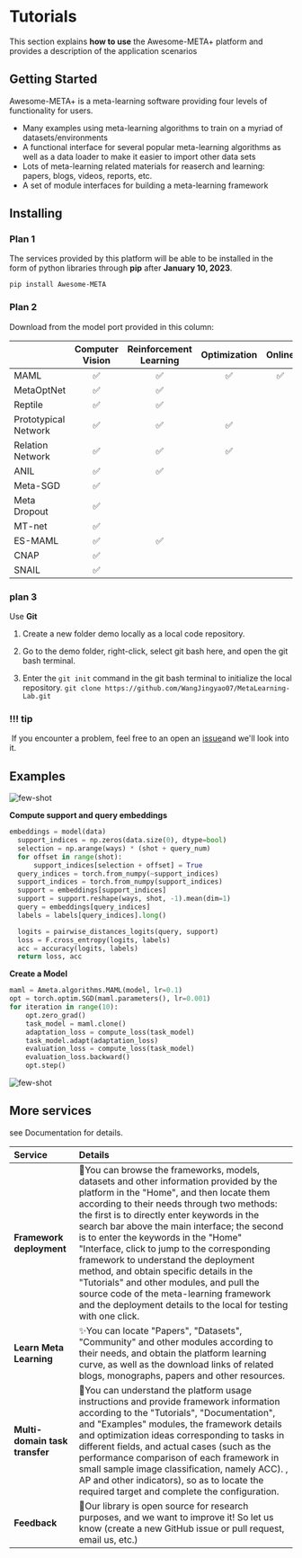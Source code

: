 # Tutorials

This section explains **how to use** the Awesome-META+ platform and provides a description of the application scenarios



## Getting Started

Awesome-META+ is a meta-learning software providing four levels of functionality for users.

* Many examples using meta-learning algorithms to train on a myriad of datasets/environments
* A functional interface for several popular meta-learning algorithms as well as a data loader
  to make it easier to import other data sets
* Lots of meta-learning related materials for reaserch and learning: papers, blogs, videos, reports, etc.
* A set of module interfaces for building a meta-learning framework

## Installing

### Plan 1

The services provided by this platform will be able to be installed in the form of python libraries through **pip** after **January 10, 2023**.

```pip install Awesome-META```

### Plan 2

Download from the model port provided in this column:

|                      | Computer Vision | Reinforcement Learning | Optimization | Online |
| :------------------- | :-------------: | :--------------------: | :----------: | :----: |
| MAML                 |        ✅        |           ✅            |      ✅       |   ✅    |
| MetaOptNet           |        ✅        |           ✅            |              |        |
| Reptile              |        ✅        |           ✅            |              |        |
| Prototypical Network |        ✅        |           ✅            |      ✅       |        |
| Relation Network     |        ✅        |           ✅            |      ✅       |        |
| ANIL                 |        ✅        |           ✅            |              |        |
| Meta-SGD             |        ✅        |                        |              |        |
| Meta Dropout         |        ✅        |                        |              |        |
| MT-net               |        ✅        |                        |              |        |
| ES-MAML              |        ✅        |           ✅            |              |        |
| CNAP                 |        ✅        |                        |              |        |
| SNAIL                |        ✅        |                        |              |        |

### plan 3

Use **Git**

1. Create a new folder demo locally as a local code repository.

2. Go to the demo folder, right-click, select git bash here, and open the git bash terminal.
3. Enter the ```git init``` command in the git bash terminal to initialize the local repository.
   ``` git clone https://github.com/WangJingyao07/MetaLearning-Lab.git ```

### !!! tip

​    If you encounter a problem, feel free to an open an [issue](https://github.com/WangJingyao07/MetaLearning-Lab/issues) 
​    and we'll look into it.



## Examples

![few-shot](few-shot.png)

**Compute support and query embeddings**

~~~python
embeddings = model(data)
  support_indices = np.zeros(data.size(0), dtype=bool)
  selection = np.arange(ways) * (shot + query_num)
  for offset in range(shot):
      support_indices[selection + offset] = True
  query_indices = torch.from_numpy(~support_indices)
  support_indices = torch.from_numpy(support_indices)
  support = embeddings[support_indices]
  support = support.reshape(ways, shot, -1).mean(dim=1)
  query = embeddings[query_indices]
  labels = labels[query_indices].long()

  logits = pairwise_distances_logits(query, support)
  loss = F.cross_entropy(logits, labels)
  acc = accuracy(logits, labels)
  return loss, acc
~~~

</details>



**Create a Model**

~~~python
maml = Ameta.algorithms.MAML(model, lr=0.1)
opt = torch.optim.SGD(maml.parameters(), lr=0.001)
for iteration in range(10):
    opt.zero_grad()
    task_model = maml.clone()  
    adaptation_loss = compute_loss(task_model)
    task_model.adapt(adaptation_loss)  
    evaluation_loss = compute_loss(task_model)
    evaluation_loss.backward()  
    opt.step()
~~~

</details>



![few-shot](few.png)



## More services

see Documentation for details.

| Service                        | Details                                                      |
| :----------------------------- | :----------------------------------------------------------- |
| **Framework deployment**       | 🎉You can browse the frameworks, models, datasets and other information provided by the platform in the "Home", and then locate them according to their needs through two methods: the first is to directly enter keywords in the search bar above the main interface; the second is to enter the keywords in the "Home" "Interface, click to jump to the corresponding framework to understand the deployment method, and obtain specific details in the "Tutorials" and other modules, and pull the source code of the meta-learning framework and the deployment details to the local for testing with one click. |
| **Learn Meta Learning**        | ✨You can locate "Papers", "Datasets", "Community" and other modules according to their needs, and obtain the platform learning curve, as well as the download links of related blogs, monographs, papers and other resources. |
| **Multi-domain task transfer** | 💖You can understand the platform usage instructions and provide framework information according to the "Tutorials", "Documentation", and "Examples" modules, the framework details and optimization ideas corresponding to tasks in different fields, and actual cases (such as the performance comparison of each framework in small sample image classification, namely ACC). , AP and other indicators), so as to locate the required target and complete the configuration. |
| **Feedback**                   | 🎁Our library is open source for research purposes, and we want to improve it! So let us know (create a new GitHub issue or pull request, email us, etc.) |

